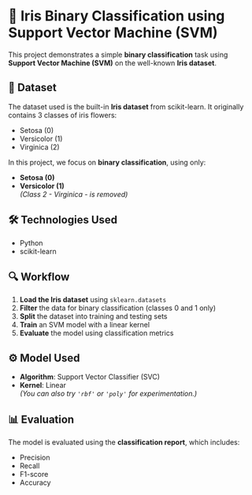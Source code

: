 # 🌸 Iris Binary Classification using Support Vector Machine (SVM)

This project demonstrates a simple **binary classification** task using **Support Vector Machine (SVM)** on the well-known **Iris dataset**.

## 📁 Dataset

The dataset used is the built-in **Iris dataset** from scikit-learn. It originally contains 3 classes of iris flowers:
- Setosa (0)
- Versicolor (1)
- Virginica (2)

In this project, we focus on **binary classification**, using only:
- **Setosa (0)**
- **Versicolor (1)**  
*(Class 2 - Virginica - is removed)*

## 🛠️ Technologies Used

- Python
- scikit-learn

## 🔍 Workflow

1. **Load the Iris dataset** using `sklearn.datasets`
2. **Filter** the data for binary classification (classes 0 and 1 only)
3. **Split** the dataset into training and testing sets
4. **Train** an SVM model with a linear kernel
5. **Evaluate** the model using classification metrics

## ⚙️ Model Used

- **Algorithm**: Support Vector Classifier (SVC)
- **Kernel**: Linear  
*(You can also try `'rbf'` or `'poly'` for experimentation.)*

## 📊 Evaluation

The model is evaluated using the **classification report**, which includes:
- Precision
- Recall
- F1-score
- Accuracy
